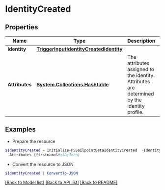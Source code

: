 # IdentityCreated
## Properties

Name | Type | Description | Notes
------------ | ------------- | ------------- | -------------
**Identity** | [**TriggerInputIdentityCreatedIdentity**](TriggerInputIdentityCreatedIdentity.md) |  | 
**Attributes** | [**System.Collections.Hashtable**](AnyType.md) | The attributes assigned to the identity.  Attributes are determined by the identity profile. | 

## Examples

- Prepare the resource
```powershell
$IdentityCreated = Initialize-PSSailpointBetaIdentityCreated  -Identity null `
 -Attributes {firstname&#x3D;John}
```

- Convert the resource to JSON
```powershell
$IdentityCreated | ConvertTo-JSON
```

[[Back to Model list]](../README.md#documentation-for-models) [[Back to API list]](../README.md#documentation-for-api-endpoints) [[Back to README]](../README.md)


